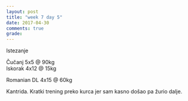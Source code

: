 ```yaml
---
layout: post
title: "week 7 day 5"
date: 2017-04-30
comments: true
grade:
---
```


Istezanje

Čučanj 5x5 @ 90kg  
Iskorak 4x12 @ 15kg  

Romanian DL 4x15 @ 60kg  

Kantrida. Kratki trening preko kurca jer sam kasno došao pa žurio dalje.
